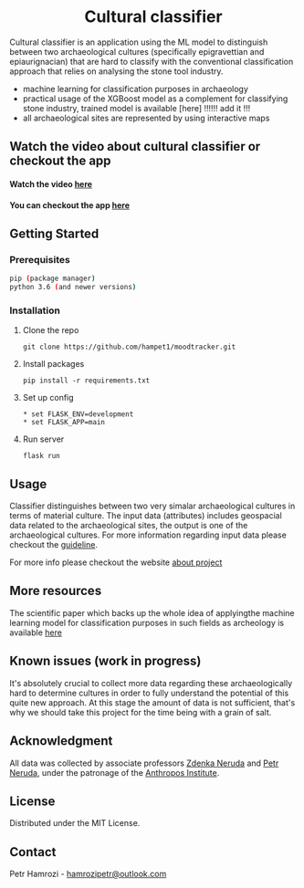 <h1 align="center"> Cultural classifier </h1>

Cultural classifier is an application using the ML model to distinguish between two archaeological cultures (specifically epigravettian and epiaurignacian) that are hard to classify with the conventional classification approach that relies on analysing the stone tool industry.<br>

* machine learning for classification purposes in archaeology
* practical usage of the XGBoost  model as a complement for classifying stone industry, trained model is available [here] !!!!!! add it !!!
* all archaeological sites are represented by using interactive maps

## Watch the video about cultural classifier or checkout the app

<h4>Watch the video <a href="https://trackmood.herokuapp.com">here</a></h4>
<h4>You can checkout the app <a href="https://cultural-classifier.herokuapp.com/">here</a></h4>


<!-- GETTING STARTED -->
## Getting Started

### Prerequisites

  ```sh
  pip (package manager)
  python 3.6 (and newer versions)
  ```

### Installation


1. Clone the repo
   ```
   git clone https://github.com/hampet1/moodtracker.git
   ```
2. Install packages
   ```
   pip install -r requirements.txt
   ```
3. Set up config
   ```
   * set FLASK_ENV=development
   * set FLASK_APP=main
   ```
4. Run server
   ```
   flask run
   ```  

<!-- USAGE EXAMPLES -->
## Usage

Classifier distinguishes between two very simalar archaeological cultures in terms of material culture. The input data (attributes) includes 
geospacial data related to the archaeological sites, the output is one of the archaeological cultures.
For more information regarding input data please checkout the [guideline](https://cultural-classifier.herokuapp.com/guideline).

For more info please checkout the website [about project](https://cultural-classifier.herokuapp.com/about-project)

## More resources

The scientific paper which backs up the whole idea of applyingthe  machine learning model for classification purposes in such fields as archeology is available [here](https://www.sciencedirect.com/science/article/abs/pii/S1040618220303657)  

## Known issues (work in progress)

It's absolutely crucial to collect more data regarding these archaeologically hard to determine cultures in order to fully understand the potential of this quite
new approach. At this stage the amount of data is not sufficient, that's why we should take this project for the time being with a grain of salt. 

## Acknowledgment

All data was collected by associate professors [Zdenka Neruda](https://www.researchgate.net/scientific-contributions/Zdenka-Nerudova-51407602) and 
[Petr Neruda](https://www.researchgate.net/profile/Petr-Neruda), under the patronage of the [Anthropos Institute](http://www.mzm.cz/en/anthropos-pavilion/).  

<!-- LICENSE -->
## License

Distributed under the MIT License.


<!-- CONTACT -->
## Contact

Petr Hamrozi - hamrozipetr@outlook.com








